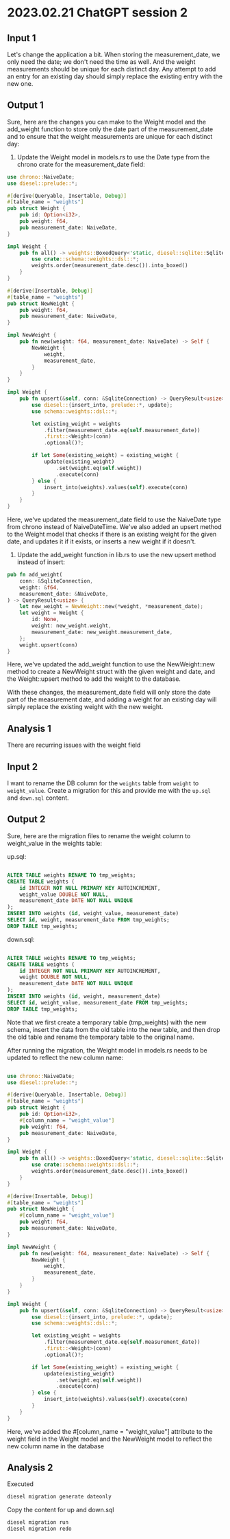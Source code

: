 # 2023.02.21 ChatGPT session 2

## Input 1

Let's change the application a bit.
When storing the measurement_date, we only need the date; we don't need the time as well. And the weight measurements should be unique for each distinct day. Any attempt to add an entry for an existing day should simply replace the existing entry with the new one.

## Output 1

Sure, here are the changes you can make to the Weight model and the add_weight function to store only the date part of the measurement_date and to ensure that the weight measurements are unique for each distinct day:

1. Update the Weight model in models.rs to use the Date type from the chrono crate for the measurement_date field:

```rust
use chrono::NaiveDate;
use diesel::prelude::*;

#[derive(Queryable, Insertable, Debug)]
#[table_name = "weights"]
pub struct Weight {
    pub id: Option<i32>,
    pub weight: f64,
    pub measurement_date: NaiveDate,
}

impl Weight {
    pub fn all() -> weights::BoxedQuery<'static, diesel::sqlite::Sqlite> {
        use crate::schema::weights::dsl::*;
        weights.order(measurement_date.desc()).into_boxed()
    }
}

#[derive(Insertable, Debug)]
#[table_name = "weights"]
pub struct NewWeight {
    pub weight: f64,
    pub measurement_date: NaiveDate,
}

impl NewWeight {
    pub fn new(weight: f64, measurement_date: NaiveDate) -> Self {
        NewWeight {
            weight,
            measurement_date,
        }
    }
}

impl Weight {
    pub fn upsert(&self, conn: &SqliteConnection) -> QueryResult<usize> {
        use diesel::{insert_into, prelude::*, update};
        use schema::weights::dsl::*;

        let existing_weight = weights
            .filter(measurement_date.eq(self.measurement_date))
            .first::<Weight>(conn)
            .optional()?;

        if let Some(existing_weight) = existing_weight {
            update(existing_weight)
                .set(weight.eq(self.weight))
                .execute(conn)
        } else {
            insert_into(weights).values(self).execute(conn)
        }
    }
}
```

Here, we've updated the measurement_date field to use the NaiveDate type from chrono instead of NaiveDateTime. We've also added an upsert method to the Weight model that checks if there is an existing weight for the given date, and updates it if it exists, or inserts a new weight if it doesn't.

1. Update the add_weight function in lib.rs to use the new upsert method instead of insert:

```rust
pub fn add_weight(
    conn: &SqliteConnection,
    weight: &f64,
    measurement_date: &NaiveDate,
) -> QueryResult<usize> {
    let new_weight = NewWeight::new(*weight, *measurement_date);
    let weight = Weight {
        id: None,
        weight: new_weight.weight,
        measurement_date: new_weight.measurement_date,
    };
    weight.upsert(conn)
}
```

Here, we've updated the add_weight function to use the NewWeight::new method to create a NewWeight struct with the given weight and date, and the Weight::upsert method to add the weight to the database.

With these changes, the measurement_date field will only store the date part of the measurement date, and adding a weight for an existing day will simply replace the existing weight with the new weight.

## Analysis 1

There are recurring issues with the weight field

## Input 2

I want to rename the DB column for the `weights` table from `weight` to `weight_value`. Create a migration for this and provide me with the `up.sql` and `down.sql` content.

## Output 2

Sure, here are the migration files to rename the weight column to weight_value in the weights table:

up.sql:

```sql

ALTER TABLE weights RENAME TO tmp_weights;
CREATE TABLE weights (
    id INTEGER NOT NULL PRIMARY KEY AUTOINCREMENT,
    weight_value DOUBLE NOT NULL,
    measurement_date DATE NOT NULL UNIQUE
);
INSERT INTO weights (id, weight_value, measurement_date)
SELECT id, weight, measurement_date FROM tmp_weights;
DROP TABLE tmp_weights;
```

down.sql:

```sql

ALTER TABLE weights RENAME TO tmp_weights;
CREATE TABLE weights (
    id INTEGER NOT NULL PRIMARY KEY AUTOINCREMENT,
    weight DOUBLE NOT NULL,
    measurement_date DATE NOT NULL UNIQUE
);
INSERT INTO weights (id, weight, measurement_date)
SELECT id, weight_value, measurement_date FROM tmp_weights;
DROP TABLE tmp_weights;
```

Note that we first create a temporary table (tmp_weights) with the new schema, insert the data from the old table into the new table, and then drop the old table and rename the temporary table to the original name.

After running the migration, the Weight model in models.rs needs to be updated to reflect the new column name:

```rust

use chrono::NaiveDate;
use diesel::prelude::*;

#[derive(Queryable, Insertable, Debug)]
#[table_name = "weights"]
pub struct Weight {
    pub id: Option<i32>,
    #[column_name = "weight_value"]
    pub weight: f64,
    pub measurement_date: NaiveDate,
}

impl Weight {
    pub fn all() -> weights::BoxedQuery<'static, diesel::sqlite::Sqlite> {
        use crate::schema::weights::dsl::*;
        weights.order(measurement_date.desc()).into_boxed()
    }
}

#[derive(Insertable, Debug)]
#[table_name = "weights"]
pub struct NewWeight {
    #[column_name = "weight_value"]
    pub weight: f64,
    pub measurement_date: NaiveDate,
}

impl NewWeight {
    pub fn new(weight: f64, measurement_date: NaiveDate) -> Self {
        NewWeight {
            weight,
            measurement_date,
        }
    }
}

impl Weight {
    pub fn upsert(&self, conn: &SqliteConnection) -> QueryResult<usize> {
        use diesel::{insert_into, prelude::*, update};
        use schema::weights::dsl::*;

        let existing_weight = weights
            .filter(measurement_date.eq(self.measurement_date))
            .first::<Weight>(conn)
            .optional()?;

        if let Some(existing_weight) = existing_weight {
            update(existing_weight)
                .set(weight.eq(self.weight))
                .execute(conn)
        } else {
            insert_into(weights).values(self).execute(conn)
        }
    }
}
```

Here, we've added the #[column_name = "weight_value"] attribute to the weight field in the Weight model and the NewWeight model to reflect the new column name in the database

## Analysis 2

Executed

```cmd
diesel migration generate dateonly
```

Copy the content for up and down.sql

```cmd
diesel migration run
diesel migration redo
```
